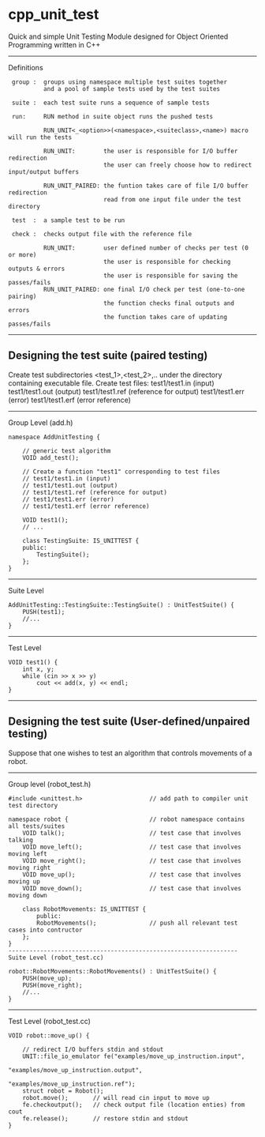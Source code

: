 cpp_unit_test
=============

Quick and simple Unit Testing Module designed for
Object Oriented Programming written in C++

*****************************************************************
Definitions

     group :  groups using namespace multiple test suites together
              and a pool of sample tests used by the test suites

     suite :  each test suite runs a sequence of sample tests

     run:     RUN method in suite object runs the pushed tests

              RUN_UNIT<_<option>>(<namespace>,<suiteclass>,<name>) macro will run the tests

	          RUN_UNIT:        the user is responsible for I/O buffer redirection
                               the user can freely choose how to redirect input/output buffers

              RUN_UNIT_PAIRED: the funtion takes care of file I/O buffer redirection
                               read from one input file under the test directory

     test  :  a sample test to be run

     check :  checks output file with the reference file

              RUN_UNIT:        user defined number of checks per test (0 or more)
                               the user is responsible for checking outputs & errors
                               the user is responsible for saving the passes/fails
              RUN_UNIT_PAIRED: one final I/O check per test (one-to-one pairing)
                               the function checks final outputs and errors
                               the function takes care of updating passes/fails


*****************************************************************

Designing the test suite (paired testing)
-----------------------------------------------------------------
Create test subdirectories <test_1>,<test_2>,.. under the directory containing
executable file. Create test files:
        test1/test1.in (input)
        test1/test1.out (output)
        test1/test1.ref (reference for output)
        test1/test1.err (error)
        test1/test1.erf (error reference)

-----------------------------------------------------------------
Group Level (add.h)

    namespace AddUnitTesting {

        // generic test algorithm
        VOID add_test();

        // Create a function "test1" corresponding to test files
        // test1/test1.in (input)
        // test1/test1.out (output)
        // test1/test1.ref (reference for output)
        // test1/test1.err (error)
        // test1/test1.erf (error reference)

        VOID test1();
        // ...

        class TestingSuite: IS_UNITTEST {
        public:
            TestingSuite();
        };
    }

-----------------------------------------------------------------
Suite Level

    AddUnitTesting::TestingSuite::TestingSuite() : UnitTestSuite() {
        PUSH(test1);
        //...
    }

-----------------------------------------------------------------
Test Level

    VOID test1() {
        int x, y;
        while (cin >> x >> y)
            cout << add(x, y) << endl;
    }


*****************************************************************

Designing the test suite (User-defined/unpaired testing)
-----------------------------------------------------------------
Suppose that one wishes to test an algorithm that controls movements of a robot.

-----------------------------------------------------------------
Group level (robot_test.h)

    #include <unittest.h>                   // add path to compiler unit test directory

    namespace robot {                       // robot namespace contains all tests/suites
        VOID talk();                        // test case that involves talking
        VOID move_left();                   // test case that involves moving left
        VOID move_right();                  // test case that involves moving right
        VOID move_up();                     // test case that involves moving up
        VOID move_down();                   // test case that involves moving down

        class RobotMovements: IS_UNITTEST {
            public:
            RobotMovements();               // push all relevant test cases into contructor
        };
    }
    -----------------------------------------------------------------
    Suite Level (robot_test.cc)

    robot::RobotMovements::RobotMovements() : UnitTestSuite() {
        PUSH(move_up);
        PUSH(move_right);
        //...
    }
-----------------------------------------------------------------
Test Level (robot_test.cc)

    VOID robot::move_up() {

        // redirect I/O buffers stdin and stdout
        UNIT::file_io_emulator fe("examples/move_up_instruction.input",
                                       "examples/move_up_instruction.output",
                                       "examples/move_up_instruction.ref");
        struct robot = Robot();
        robot.move();       // will read cin input to move up
        fe.checkoutput();   // check output file (location enties) from cout
        fe.release();       // restore stdin and stdout
    }
